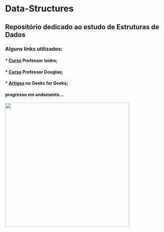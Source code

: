 # Data-Structures

## Repositório dedicado ao estudo de Estruturas de Dados 
### Alguns links utilizados:
#### * [Curso](https://youtu.be/RWzt0Wi52wo) Professor Isidro;
#### * [Curso](https://youtube.com/playlist?list=PLrOyM49ctTx_AMgNGQaic10qQJpTpXfn_) Professor Douglas;
#### * [Artigos](https://www.geeksforgeeks.org/data-structures/?ref=shm) no Geeks for Geeks;


#### progresso em andamento...

<img src="https://media0.giphy.com/media/xTk9ZvMnbIiIew7IpW/giphy.gif?cid=ecf05e474pal4ci8bx1tvqdrivu83ocbyp2qppganbfylqr6&rid=giphy.gif&ct=g" width="400">


